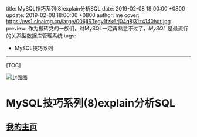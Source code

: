 title: MySQL技巧系列(8)explain分析SQL
date: 2019-02-08 18:00:00 +0800
update: 2019-02-08 18:00:00 +0800
author: me
cover: https://ws1.sinaimg.cn/large/006jIRTegy1fzk6rj04q8j31z4140hdt.jpg
preview:  作为搬砖党的一族们，对MySQL一定再熟悉不过了，*MySQL* 是最流行的关系型数据库管理系统
tags:

  -  MySQL技巧系列

---



[TOC]

![封面图](https://ws1.sinaimg.cn/large/006jIRTegy1fzk6rj04q8j31z4140hdt.jpg)

# MySQL技巧系列(8)explain分析SQL

## [我的主页](https://suveng.github.io/blog/)